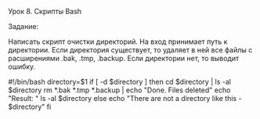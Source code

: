 Урок 8. Скрипты Bash


Задание:

Написать скрипт очистки директорий. На вход принимает путь к директории. Если директория существует, то удаляет в ней все файлы с расширениями .bak, .tmp, .backup. Если директории нет, то выводит ошибку.

#!/bin/bash
directory=$1
if [ -d $directory ]
    then
        cd $directory | ls -al $directory
                        rm  *.bak *.tmp *.backup | echo "Done. Files deleted"
                        echo "Result: "
                        ls -al $directory
                else
                        echo "There are not a directory like this - $directory"
fi
